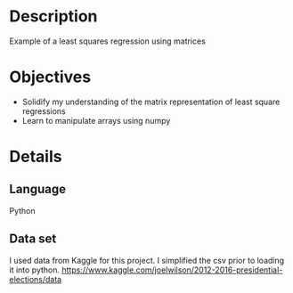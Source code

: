 # Description

Example of a least squares regression using matrices

# Objectives
* Solidify my understanding of the matrix representation of least square regressions
* Learn to manipulate arrays using numpy

# Details

## Language

Python

## Data set
I used data from Kaggle for this project. 
I simplified the csv prior to loading it into python.
https://www.kaggle.com/joelwilson/2012-2016-presidential-elections/data
